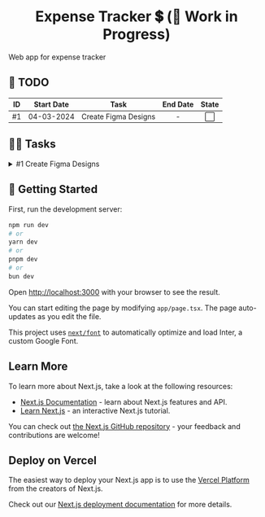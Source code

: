 
# <div align="center"> Expense Tracker 💲 (🚧 Work in Progress) </div>

Web app for expense tracker


## 📝 TODO

| ID  | Start Date  | Task | End Date | State |
| :---:| :---: | ------------- | :---: | :---: |
|  #1 | 04-03-2024  | Create Figma Designs  | - | :white_large_square: |

## ✍🏼 Tasks

<details>
<summary>#1 Create Figma Designs</summary>

> ### Sign in page ([link](https://www.figma.com/file/MX92NeKpbDXMMAEPCNG15f/Design?type=design&node-id=1-2&mode=design&t=jlkan7pkdzpdqdLh-4))
> ![Example Image](/public/images/Sign-in.png)
>

</details>


## 🏁 Getting Started

First, run the development server:

```bash
npm run dev
# or
yarn dev
# or
pnpm dev
# or
bun dev
```

Open [http://localhost:3000](http://localhost:3000) with your browser to see the result.

You can start editing the page by modifying `app/page.tsx`. The page auto-updates as you edit the file.

This project uses [`next/font`](https://nextjs.org/docs/basic-features/font-optimization) to automatically optimize and load Inter, a custom Google Font.

## Learn More

To learn more about Next.js, take a look at the following resources:

- [Next.js Documentation](https://nextjs.org/docs) - learn about Next.js features and API.
- [Learn Next.js](https://nextjs.org/learn) - an interactive Next.js tutorial.

You can check out [the Next.js GitHub repository](https://github.com/vercel/next.js/) - your feedback and contributions are welcome!

## Deploy on Vercel

The easiest way to deploy your Next.js app is to use the [Vercel Platform](https://vercel.com/new?utm_medium=default-template&filter=next.js&utm_source=create-next-app&utm_campaign=create-next-app-readme) from the creators of Next.js.

Check out our [Next.js deployment documentation](https://nextjs.org/docs/deployment) for more details.
